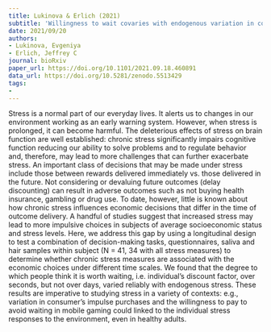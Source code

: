 ```yaml
---
title: Lukinova & Erlich (2021)
subtitle: 'Willingness to wait covaries with endogenous variation in cortisol'
date: 2021/09/20
authors:
- Lukinova, Evgeniya
- Erlich, Jeffrey C
journal: bioRxiv
paper_url: https://doi.org/10.1101/2021.09.18.460891
data_url: https://doi.org/10.5281/zenodo.5513429
tags:
-
---
```


Stress is a normal part of our everyday lives. It alerts us to changes in our environment working as an early warning system. However, when stress is prolonged, it can become harmful. The deleterious effects of stress on brain function are well established: chronic stress significantly impairs cognitive function reducing our ability to solve problems and to regulate behavior and, therefore, may lead to more challenges that can further exacerbate stress. An important class of decisions that may be made under stress include those between rewards delivered immediately vs. those delivered in the future. Not considering or devaluing future outcomes (delay discounting) can result in adverse outcomes such as not buying health insurance, gambling or drug use. To date, however, little is known about how chronic stress influences economic decisions that differ in the time of outcome delivery. A handful of studies suggest that increased stress may lead to more impulsive choices in subjects of average socioeconomic status and stress levels. Here, we address this gap by using a longitudinal design to test a combination of decision-making tasks, questionnaires, saliva and hair samples within subject (N = 41, 34 with all stress measures) to determine whether chronic stress measures are associated with the economic choices under different time scales. We found that the degree to which people think it is worth waiting, i.e. individual’s discount factor, over seconds, but not over days, varied reliably with endogenous stress. These results are imperative to studying stress in a variety of contexts: e.g., variation in consumer’s impulse purchases and the willingness to pay to avoid waiting in mobile gaming could linked to the individual stress responses to the environment, even in healthy adults.
